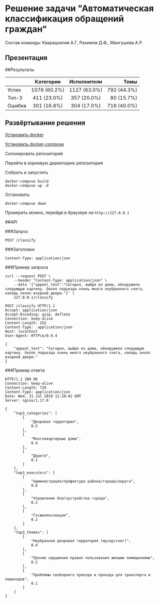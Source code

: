 # Решение задачи "Автоматическая классификация обращений граждан"

Состав команды: Кварацхелия А.Г, Рахимов Д.Ф., Мангушева А.Р.

## Презентация


##Результаты

|        |   Категории   | Исполнители  |    Темы     |
| ------ |:-------------:|:------------:|------------:|
| Успех  | 1076 (60.2%)  | 1127 (63.0%) | 792 (44.3%) |
| Топ-3  |  411 (23.0%)  |  357 (20.0%) |  80 (15.7%) |
| Ошибка |  301 (16.8%)  |  304 (17.0%) | 716 (40.0%) |

## Развёртывание решения

[Установить docker](https://docs.docker.com/install/)

[Установить docker-compose](https://docs.docker.com/compose/install/)

Склонировать репозиторий

Перейти в корневую директорию репозитория

Собрать и запустить
```
docker-compose build
docker-compose up -d
```

Остановить
```
docker-compose down
```

Проверить можно, перейдя в браузере на `http://127.0.0.1`


##API

###Запрос

```POST /classify```

###Заголовки

```Content-Type: application/json```


###Пример запроса

```
curl --request POST \
	--header "Content-Type: application/json" \
	--data '{"appeal_text":"Сегодня, выйдя из дома, обнаружила следующую картину. Около подъезда очень много неубранного снега, наледь около входной двери."}' \
	127.0.0.1/classify	
```

```
POST /classify HTTP/1.1
Accept: application/json
Accept-Encoding: gzip, deflate
Connection: keep-alive
Content-Length: 252
Content-Type:  application/json
Host: localhost
User-Agent: HTTPie/0.9.4

{
    "appeal_text": "Сегодня, выйдя из дома, обнаружила следующую картину. Около подъезда очень много неубранного снега, наледь около входной двери."
}
```

###Пример ответа

```
HTTP/1.1 200 OK
Connection: keep-alive
Content-Length: 728
Content-Type: application/json
Date: Wed, 31 Jul 2019 11:10:42 GMT
Server: nginx/1.17.0

{
    "top3_categories": [
        [
            "Дворовая территория", 
            0.5
        ], 
        [
            "Многоквартирные дома", 
            0.4
        ], 
        [
            "Дороги", 
            0.1
        ]
    ], 
    "top3_executors": [
        [
            "Администрация/префектура района/города/округа", 
            0.6
        ], 
        [
            "Управление благоустройства города", 
            0.2
        ], 
        [
            "Госжилинспекция", 
            0.2
        ]
    ], 
    "top3_themes": [
        [
            "Неубранная дворовая территория (мусор/снег)", 
            0.4
        ], 
        [
            "Прочие нарушения правил пользования жилыми помещениями", 
            0.2
        ], 
        [
            "Проблемы свободного проезда и прохода для транспорта и пешеходов", 
            0.1
        ]
    ]
}
```